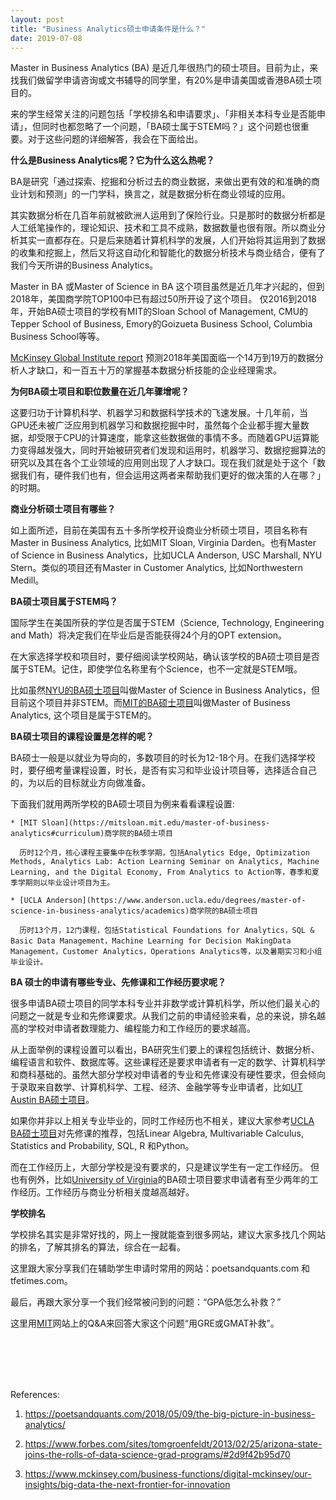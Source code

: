 ```yaml
---
layout: post
title: "Business Analytics硕士申请条件是什么？"
date: 2019-07-08
---
```


Master in Business Analytics (BA) 是近几年很热门的硕士项目。目前为止，来找我们做留学申请咨询或文书辅导的同学里，有20%是申请美国或香港BA硕士项目的。

来的学生经常关注的问题包括「学校排名和申请要求」、「非相关本科专业是否能申请」，但同时也都忽略了一个问题，「BA硕士属于STEM吗？」这个问题也很重要。对于这些问题的详细解答，我会在下面给出。

**什么是Business Analytics呢？它为什么这么热呢？**  

BA是研究「通过探索、挖掘和分析过去的商业数据，来做出更有效的和准确的商业计划和预测」的一门学科，换言之，就是数据分析在商业领域的应用。

其实数据分析在几百年前就被欧洲人运用到了保险行业。只是那时的数据分析都是人工纸笔操作的，理论知识、技术和工具不成熟，数据数量也很有限。所以商业分析其实一直都存在。只是后来随着计算机科学的发展，人们开始将其运用到了数据的收集和挖掘上，然后又将这自动化和智能化的数据分析技术与商业结合，便有了我们今天所讲的Business Analytics。

Master in BA 或Master of Science in BA 这个项目虽然是近几年才兴起的，但到2018年，美国商学院TOP100中已有超过50所开设了这个项目。 仅2016到2018年，开始BA硕士项目的学校有MIT的Sloan School of Management, CMU的Tepper School of Business, Emory的Goizueta Business School, Columbia Business School等等。

[McKinsey Global Institute report](https://www.mckinsey.com/business-functions/digital-mckinsey/our-insights/big-data-the-next-frontier-for-innovation) 预测2018年美国面临一个14万到19万的数据分析人才缺口，和一百五十万的掌握基本数据分析技能的企业经理需求。

**为何BA硕士项目和职位数量在近几年骤增呢？**

这要归功于计算机科学、机器学习和数据科学技术的飞速发展。十几年前，当GPU还未被广泛应用到机器学习和数据挖掘中时，虽然每个企业都手握大量数据，却受限于CPU的计算速度，能拿这些数据做的事情不多。而随着GPU运算能力变得越发强大，同时开始被研究者们发现和运用时，机器学习、数据挖掘算法的研究以及其在各个工业领域的应用则出现了人才缺口。现在我们就是处于这个「数据我们有，硬件我们也有，但会运用这两者来帮助我们更好的做决策的人在哪？」的时期。

**商业分析硕士项目有哪些？**  

如上面所述，目前在美国有五十多所学校开设商业分析硕士项目，项目名称有Master in Business Analytics, 比如MIT Sloan, Virginia Darden。也有Master of Science in Business Analytics，比如UCLA Anderson, USC Marshall, NYU Stern。类似的项目还有Master in Customer Analytics, 比如Northwestern Medill。

**BA硕士项目属于STEM吗？**

国际学生在美国所获的学位是否属于STEM（Science, Technology, Engineering and Math）将决定我们在毕业后是否能获得24个月的OPT extension。

在大家选择学校和项目时，要仔细阅读学校网站，确认该学校的BA硕士项目是否属于STEM。记住，即使学位名称里有个Science，也不一定就是STEM哦。

比如虽然[NYU的BA硕士项目](https://www.stern.nyu.edu/programs-admissions/ms-business-analytics/resources/frequently-asked-questions#stem)叫做Master of Science in Business Analytics，但目前这个项目并非STEM。而[MIT的BA硕士项目](https://mitsloan.mit.edu/master-of-business-analytics#curriculum)叫做Master of Business Analytics, 这个项目是属于STEM的。

**BA硕士项目的课程设置是怎样的呢？**  

BA硕士一般是以就业为导向的，多数项目的时长为12-18个月。在我们选择学校时，要仔细考量课程设置，时长，是否有实习和毕业设计项目等，选择适合自己的，为以后的目标就业方向做准备。

下面我们就用两所学校的BA硕士项目为例来看看课程设置:  

    * [MIT Sloan](https://mitsloan.mit.edu/master-of-business-analytics#curriculum)商学院的BA硕士项目

      历时12个月，核心课程主要集中在秋季学期，包括Analytics Edge, Optimization Methods, Analytics Lab: Action Learning Seminar on Analytics, Machine Learning, and the Digital Economy, From Analytics to Action等，春季和夏季学期则以毕业设计项目为主。

    * [UCLA Anderson](https://www.anderson.ucla.edu/degrees/master-of-science-in-business-analytics/academics)商学院的BA硕士项目

      历时13个月，12门课程，包括Statistical Foundations for Analytics，SQL & Basic Data Management，Machine Learning for Decision MakingData Management，Customer Analytics，Operations Analytics等，以及暑期实习和小组毕业设计。

**BA 硕士的申请有哪些专业、先修课和工作经历要求呢？**  

很多申请BA硕士项目的同学本科专业并非数学或计算机科学，所以他们最关心的问题之一就是专业和先修课要求。从我们之前的申请经验来看，总的来说，排名越高的学校对申请者数理能力、编程能力和工作经历的要求越高。

从上面举例的课程设置可以看出，BA研究生们要上的课程包括统计、数据分析、编程语言和软件、数据库等。这些课程还是要求申请者有一定的数学、计算机科学和商科基础的。虽然大部分学校对申请者的专业和先修课没有硬性要求，但会倾向于录取来自数学、计算机科学、工程、经济、金融学等专业申请者，比如[UT Austin BA硕士项目](https://www.mccombs.utexas.edu/Master-of-Science-in-Business-Analytics/Admissions)。

如果你并非以上相关专业毕业的，同时工作经历也不相关，建议大家参考[UCLA BA硕士项目](https://www.anderson.ucla.edu/degrees/master-of-science-in-business-analytics/admissions/prerequisites)对先修课的推荐，包括Linear Algebra, Multivariable Calculus, Statistics and Probability, SQL, R 和Python。

而在工作经历上，大部分学校是没有要求的，只是建议学生有一定工作经历。 但也有例外，比如[University of Virginia](https://msba.virginia.edu/admission/requirements)的BA硕士项目要求申请者有至少两年的工作经历。工作经历与商业分析相关度越高越好。

**学校排名**  

学校排名其实是非常好找的，网上一搜就能查到很多网站，建议大家多找几个网站的排名，了解其排名的算法，综合在一起看。

这里跟大家分享我们在辅助学生申请时常用的网站：poetsandquants.com 和 tfetimes.com。

最后，再跟大家分享一个我们经常被问到的问题：“GPA低怎么补救？”

这里用[MIT](https://mitsloan.mit.edu/master-of-business-analytics/admissions/common-questions)网站上的Q&A来回答大家这个问题“用GRE或GMAT补救”。

<br>
<br>
<br>
<br>

References:  
1. https://poetsandquants.com/2018/05/09/the-big-picture-in-business-analytics/

2. https://www.forbes.com/sites/tomgroenfeldt/2013/02/25/arizona-state-joins-the-rolls-of-data-science-grad-programs/#2d9f42b95d70

3. https://www.mckinsey.com/business-functions/digital-mckinsey/our-insights/big-data-the-next-frontier-for-innovation
